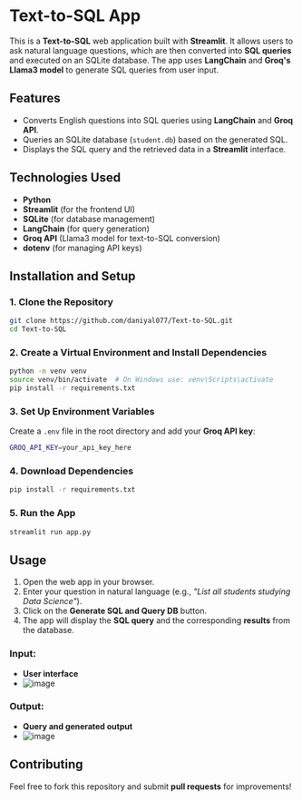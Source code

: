 # Text-to-SQL App

This is a **Text-to-SQL** web application built with **Streamlit**. It allows users to ask natural language questions, which are then converted into **SQL queries** and executed on an SQLite database. The app uses **LangChain** and **Groq's Llama3 model** to generate SQL queries from user input.

## Features
- Converts English questions into SQL queries using **LangChain** and **Groq API**.
- Queries an SQLite database (`student.db`) based on the generated SQL.
- Displays the SQL query and the retrieved data in a **Streamlit** interface.

## Technologies Used
- **Python**
- **Streamlit** (for the frontend UI)
- **SQLite** (for database management)
- **LangChain** (for query generation)
- **Groq API** (Llama3 model for text-to-SQL conversion)
- **dotenv** (for managing API keys)

## Installation and Setup

### 1. Clone the Repository
```bash
git clone https://github.com/daniyal077/Text-to-SQL.git
cd Text-to-SQL
```

### 2. Create a Virtual Environment and Install Dependencies
```bash
python -m venv venv
source venv/bin/activate  # On Windows use: venv\Scripts\activate
pip install -r requirements.txt
```

### 3. Set Up Environment Variables
Create a `.env` file in the root directory and add your **Groq API key**:
```bash
GROQ_API_KEY=your_api_key_here
```

### 4. Download Dependencies
```bash
pip install -r requirements.txt
```

### 5. Run the App
```bash
streamlit run app.py
```

## Usage
1. Open the web app in your browser.
2. Enter your question in natural language (e.g., *"List all students studying Data Science"*).
3. Click on the **Generate SQL and Query DB** button.
4. The app will display the **SQL query** and the corresponding **results** from the database.

### Input:
- **User interface**
- ![image](https://github.com/user-attachments/assets/758909ee-5b01-4c2b-a331-25c80f261f19)


### Output:
- **Query and generated output**
- ![image](https://github.com/user-attachments/assets/593a5e09-ead0-4071-ab35-3cad7b5a7411)


## Contributing
Feel free to fork this repository and submit **pull requests** for improvements!

